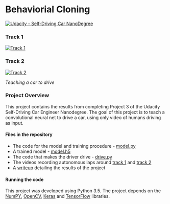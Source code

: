 # **Behaviorial Cloning**

[![Udacity - Self-Driving Car NanoDegree](https://s3.amazonaws.com/udacity-sdc/github/shield-carnd.svg)](http://www.udacity.com/drive)

### Track 1
[![Track 1](https://img.youtube.com/vi/7UDXKjHU_3s/0.jpg)](https://www.youtube.com/watch?v=7UDXKjHU_3s)

### Track 2
[![Track 2](https://img.youtube.com/vi/SvWAL5ckowo/0.jpg)](https://www.youtube.com/watch?v=SvWAL5ckowo)

_Teaching a car to drive_

### **Project Overview**

This project contains the results from completing Project 3 of the Udacity Self-Driving Car Engineer Nanodegree. The goal of this project is to teach a convolutional neural net to drive a car, using only video of humans driving as input.

#### Files in the repository
* The code for the model and training procedure - [model.py](./model.py)
* A trained model - [model.h5](./model.h5)
* The code that makes the driver drive - [drive.py](./drive.py)
* The videos recording autonomous laps around [track 1](./video.mp4) and [track 2](./track2.mp4)
* A [writeup](./WRITEUP.md) detailing the results of the project

#### Running the code
This project was developed using Python 3.5. The project depends on the [NumPY](http://www.numpy.org/), [OpenCV](http://opencv.org/), [Keras](https://keras.io/) and [TensorFlow](https://www.tensorflow.org/) libraries.
